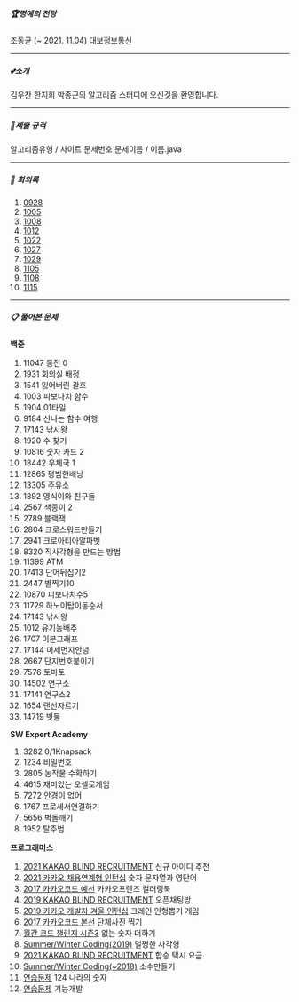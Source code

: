 

##### 🏆명예의 전당

조동균 (~ 2021. 11.04) 대보정보통신

------

##### 💕소개

김우찬 한지희 박종근의 알고리즘 스터디에 오신것을 환영합니다. 
<hr>

##### 📌제출 규격

알고리즘유형 / 사이트 문제번호 문제이름 / 이름.java

<hr>

##### 📖 회의록

1. [0928](https://github.com/SSAFY6-SEOUL13-RUNAWAY/AlogrithmStudy/blob/main/Minutes%20of%20Meeting/2021_09_28.md)
2. [1005](https://github.com/SSAFY6-SEOUL13-RUNAWAY/AlogrithmStudy/blob/main/Minutes%20of%20Meeting/2021_10_05.md)
3. [1008](https://github.com/SSAFY6-SEOUL13-RUNAWAY/AlogrithmStudy/blob/main/Minutes%20of%20Meeting/2021_10_08.md)
4. [1012](https://github.com/SSAFY6-SEOUL13-RUNAWAY/AlogrithmStudy/blob/main/Minutes%20of%20Meeting/2021_10_12.md)
5. [1022](https://github.com/SSAFY6-SEOUL13-RUNAWAY/AlogrithmStudy/blob/main/Minutes%20of%20Meeting/2021_10_22.md)
6. [1027](https://github.com/SSAFY6-SEOUL13-RUNAWAY/AlogrithmStudy/blob/main/Minutes%20of%20Meeting/2021_10_27.md)
7. [1029](https://github.com/SSAFY6-SEOUL13-RUNAWAY/AlogrithmStudy/blob/main/Minutes%20of%20Meeting/2021_10_29.md)
8. [1105](https://github.com/SSAFY6-SEOUL13-RUNAWAY/AlogrithmStudy/blob/main/Minutes%20of%20Meeting/2021_11_05.md)
8. [1108](https://github.com/SSAFY6-SEOUL13-RUNAWAY/AlogrithmStudy/blob/main/Minutes%20of%20Meeting/2021_11_08.md)
8. [1115](https://github.com/SSAFY6-SEOUL13-RUNAWAY/AlogrithmStudy/blob/main/Minutes%20of%20Meeting/2021_11_15.md)

<hr>

##### 📋 풀어본 문제

**백준**

1. 11047 동전 0
2. 1931 회의실 배정
3. 1541 잃어버린 괄호
4. 1003 피보나치 함수
5. 1904 01타일
6. 9184 신나는 함수 여행
7. 17143 낚시왕
8. 1920 수 찾기
9. 10816 숫자 카드 2
10. 18442 우체국 1
11. 12865 평범한배낭
12. 13305 주유소
13. 1892 영식이와 친구들
14. 2567 색종이 2
15. 2789 블랙잭
16. 2804 크로스워드만들기
17. 2941 크로아티아알파벳
18. 8320 직사각형을 만드는 방법
19. 11399 ATM
20. 17413 단어뒤집기2
21. 2447 별찍기10
22. 10870 피보나치수5
23. 11729 하노이탑이동순서
24. 17143 낚시왕
25. 1012 유기농배추
26. 1707 이분그래프
27. 17144 미세먼지안녕
28. 2667 단지번호붙이기
29. 7576 토마토
30. 14502 연구소
31. 17141 연구소2
32. 1654 랜선자르기
33. 14719 빗물



**SW Expert Academy**

1. 3282 0/1Knapsack
2. 1234 비밀번호
3. 2805 농작물 수확하기
4. 4615 재미있는 오셀로게임
5. 7272 안경이 없어
6. 1767 프로세서연결하기
7. 5656 벽돌깨기
8. 1952 탈주범



**프로그래머스**

1. [2021 KAKAO BLIND RECRUITMENT](https://programmers.co.kr/learn/challenges)  신규 아이디 추천
2. [2021 카카오 채용연계형 인턴십](https://programmers.co.kr/learn/challenges) 숫자 문자열과 영단어
3. [2017 카카오코드 예선](https://programmers.co.kr/learn/challenges) 카카오프렌즈 컬러링북
4. [2019 KAKAO BLIND RECRUITMENT](https://programmers.co.kr/learn/challenges) 오픈채팅방
5. [2019 카카오 개발자 겨울 인턴십](https://programmers.co.kr/learn/challenges) 크레인 인형뽑기 게임
6. [2017 카카오코드 본선](https://programmers.co.kr/learn/challenges) 단체사진 찍기
7. [월간 코드 챌린지 시즌3](https://programmers.co.kr/learn/challenges) 없는 숫자 더하기
8. [Summer/Winter Coding(2019)](https://programmers.co.kr/learn/challenges) 멀쩡한 사각형
9. [2021 KAKAO BLIND RECRUITMENT](https://programmers.co.kr/learn/challenges) 합승 택시 요금
10. [Summer/Winter Coding(~2018)](https://programmers.co.kr/learn/challenges) 소수만들기
11. [연습문제](https://programmers.co.kr/learn/challenges) 124 나라의 숫자
12. [연습문제](https://programmers.co.kr/learn/courses/30/lessons/42586) 기능개발
